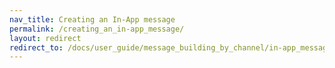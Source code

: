 ```yaml
---
nav_title: Creating an In-App message
permalink: /creating_an_in-app_message/
layout: redirect
redirect_to: /docs/user_guide/message_building_by_channel/in-app_messages/create/
---
```

